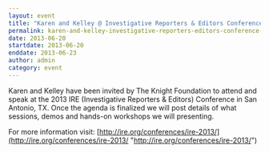 ```yaml
---
layout: event
title: "Karen and Kelley @ Investigative Reporters & Editors Conference, San Antonio, TX"
permalink: karen-and-kelley-investigative-reporters-editors-conference-san-antonio-tx
date: 2013-06-20
startdate: 2013-06-20
enddate: 2013-06-23
author: admin
category: event
---
```


Karen and Kelley have been invited by The Knight Foundation to attend and speak at the 2013 IRE (Investigative Reporters & Editors) Conference in San Antonio, TX. Once the agenda is finalized we will post details of what sessions, demos and hands-on workshops we will presenting.

For more information visit: [http://ire.org/conferences/ire-2013/](http://ire.org/conferences/ire-2013/ "http://ire.org/conferences/ire-2013/")

